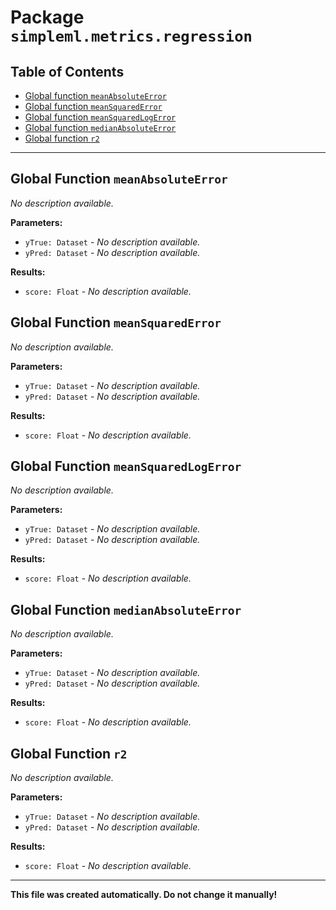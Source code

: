 # Package `simpleml.metrics.regression`

## Table of Contents

* [Global function `meanAbsoluteError`](#global-function-meanAbsoluteError)
* [Global function `meanSquaredError`](#global-function-meanSquaredError)
* [Global function `meanSquaredLogError`](#global-function-meanSquaredLogError)
* [Global function `medianAbsoluteError`](#global-function-medianAbsoluteError)
* [Global function `r2`](#global-function-r2)

----------

## Global Function `meanAbsoluteError`
_No description available._

**Parameters:**
* `yTrue: Dataset` - _No description available._
* `yPred: Dataset` - _No description available._

**Results:**
* `score: Float` - _No description available._

## Global Function `meanSquaredError`
_No description available._

**Parameters:**
* `yTrue: Dataset` - _No description available._
* `yPred: Dataset` - _No description available._

**Results:**
* `score: Float` - _No description available._

## Global Function `meanSquaredLogError`
_No description available._

**Parameters:**
* `yTrue: Dataset` - _No description available._
* `yPred: Dataset` - _No description available._

**Results:**
* `score: Float` - _No description available._

## Global Function `medianAbsoluteError`
_No description available._

**Parameters:**
* `yTrue: Dataset` - _No description available._
* `yPred: Dataset` - _No description available._

**Results:**
* `score: Float` - _No description available._

## Global Function `r2`
_No description available._

**Parameters:**
* `yTrue: Dataset` - _No description available._
* `yPred: Dataset` - _No description available._

**Results:**
* `score: Float` - _No description available._

----------

**This file was created automatically. Do not change it manually!**
